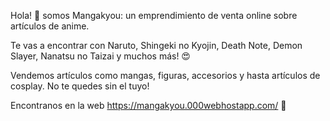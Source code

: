 Hola! :wave: somos Mangakyou: un emprendimiento de venta online sobre artículos de anime.

Te vas a encontrar con Naruto, Shingeki no Kyojin, Death Note, Demon Slayer, Nanatsu no Taizai y muchos más! :heart_eyes:

Vendemos artículos como mangas, figuras, accesorios y hasta artículos de cosplay. No te quedes sin el tuyo!

Encontranos en la web https://mangakyou.000webhostapp.com/ :eyes:
